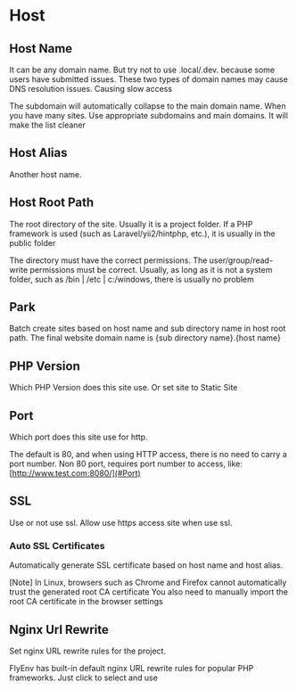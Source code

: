 # Host

## Host Name

It can be any domain name. But try not to use .local/.dev. because some users have submitted issues. These two types of domain names may cause DNS resolution issues. Causing slow access

The subdomain will automatically collapse to the main domain name. When you have many sites. Use appropriate subdomains and main domains. It will make the list cleaner

## Host Alias

Another host name.

## Host Root Path

The root directory of the site. Usually it is a project folder. If a PHP framework is used (such as Laravel/yii2/hintphp, etc.), it is usually in the public folder

The directory must have the correct permissions. The user/group/read-write permissions must be correct. Usually, as long as it is not a system folder, such as /bin | /etc | c:/windows, there is usually no problem

## Park

Batch create sites based on host name and sub directory name in host root path. The final website domain name is {sub directory name}.{host name}

## PHP Version

Which PHP Version does this site use. Or set site to Static Site

## Port

Which port does this site use for http.

The default is 80, and when using HTTP access, there is no need to carry a port number. Non 80 port, requires port number to access, like: [http://www.test.com:8080/](#Port)

## SSL

Use or not use ssl. Allow use https access site when use ssl.

### Auto SSL Certificates

Automatically generate SSL certificate based on host name and host alias.

[Note] In Linux, browsers such as Chrome and Firefox cannot automatically trust the generated root CA certificate You also need to manually import the root CA certificate in the browser settings

## Nginx Url Rewrite

Set nginx URL rewrite rules for the project.

FlyEnv has built-in default nginx URL rewrite rules for popular PHP frameworks. Just click to select and use

